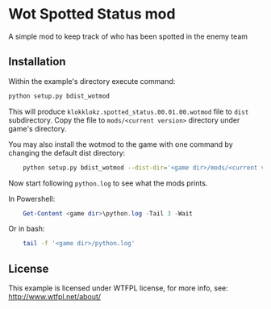 # Wot Spotted Status mod

A simple mod to keep track of who has been spotted in the enemy team

## Installation

Within the example's directory execute command:

```bash
python setup.py bdist_wotmod
```

This will produce `klokklokz.spotted_status.00.01.00.wotmod` file to `dist` subdirectory.
Copy the file to `mods/<current version>` directory under game's directory.

You may also install the wotmod to the game with one command by changing the
default dist directory:

```bash
    python setup.py bdist_wotmod --dist-dir='<game dir>/mods/<current version>'
```

Now start following `python.log` to see what the mods prints.

In Powershell:

```powershell
    Get-Content <game dir>\python.log -Tail 3 -Wait
```

Or in bash:

```bash
    tail -f '<game dir>/python.log'
```

## License

This example is licensed under WTFPL license, for more info, see:
http://www.wtfpl.net/about/
